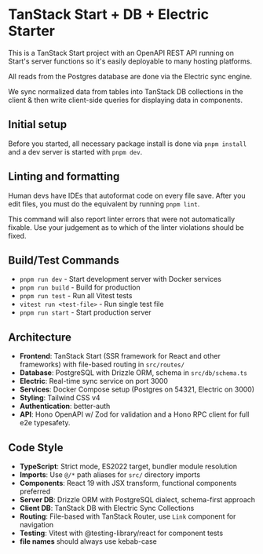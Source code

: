 # TanStack Start + DB + Electric Starter

This is a TanStack Start project with an OpenAPI REST API running on Start's server functions so it's easily deployable to many hosting platforms.

All reads from the Postgres database are done via the Electric sync engine.

We sync normalized data from tables into TanStack DB collections in the client & then write client-side queries for displaying data in components.

## Initial setup

Before you started, all necessary package install is done via `pnpm install` and a dev server is started with `pnpm dev`.

## Linting and formatting

Human devs have IDEs that autoformat code on every file save. After you edit files, you must do the equivalent by running `pnpm lint`.

This command will also report linter errors that were not automatically fixable. Use your judgement as to which of the linter violations should be fixed.

## Build/Test Commands

- `pnpm run dev` - Start development server with Docker services
- `pnpm run build` - Build for production
- `pnpm run test` - Run all Vitest tests
- `vitest run <test-file>` - Run single test file
- `pnpm run start` - Start production server

## Architecture

- **Frontend**: TanStack Start (SSR framework for React and other frameworks) with file-based routing in `src/routes/`
- **Database**: PostgreSQL with Drizzle ORM, schema in `src/db/schema.ts`
- **Electric**: Real-time sync service on port 3000
- **Services**: Docker Compose setup (Postgres on 54321, Electric on 3000)
- **Styling**: Tailwind CSS v4
- **Authentication**: better-auth
- **API**: Hono OpenAPI w/ Zod for validation and a Hono RPC client for full e2e typesafety.

## Code Style

- **TypeScript**: Strict mode, ES2022 target, bundler module resolution
- **Imports**: Use `@/*` path aliases for `src/` directory imports
- **Components**: React 19 with JSX transform, functional components preferred
- **Server DB**: Drizzle ORM with PostgreSQL dialect, schema-first approach
- **Client DB**: TanStack DB with Electric Sync Collections
- **Routing**: File-based with TanStack Router, use `Link` component for navigation
- **Testing**: Vitest with @testing-library/react for component tests
- **file names** should always use kebab-case

